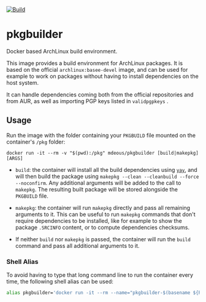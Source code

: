 [![Build](https://github.com/mdeous/pkgbuilder/actions/workflows/build.yml/badge.svg?branch=main)](https://github.com/mdeous/pkgbuilder/actions/workflows/build.yml)

# pkgbuilder

Docker based ArchLinux build environment.

This image provides a build environment for ArchLinux packages. It is based
on the official `archlinux:basee-devel` image, and can be used for example to
work on packages without having to install dependencies on the host system.

It can handle dependencies coming both from the official repositories and
from AUR, as well as importing PGP keys listed in `validpgpkeys` .

## Usage

Run the image with the folder containing your `PKGBUILD` file mounted on the
container's `/pkg` folder:

```shell
docker run -it --rm -v "$(pwd):/pkg" mdeous/pkgbuilder [build|makepkg] [ARGS]
```

* `build`: the container will install all the build dependencies using
[`yay`](https://github.com/Jguer/yay), and will then build the package
using `makepkg --clean --cleanbuild --force --noconfirm`. Any additional
arguments will be added to the call to `makepkg`. The resulting built
package will be stored alongside the `PKGBUILD` file.

* `makepkg`: the container will run `makepkg` directly and pass all
remaining arguments to it. This can be useful to run `makepkg` commands
that don't require dependencies to be installed, like for example to
show the package `.SRCINFO` content, or to compute dependencies checksums.

* If neither `build` nor `makepkg` is passed, the container will run the
`build` command and pass all additional arguments to it.

### Shell Alias

To avoid having to type that long command line to run the container every
time, the following shell alias can be used:

```bash
alias pkgbuilder='docker run -it --rm --name="pkgbuilder-$(basename ${PWD})" -v "${PWD}":/pkg mdeous/pkgbuilder:latest'
```

